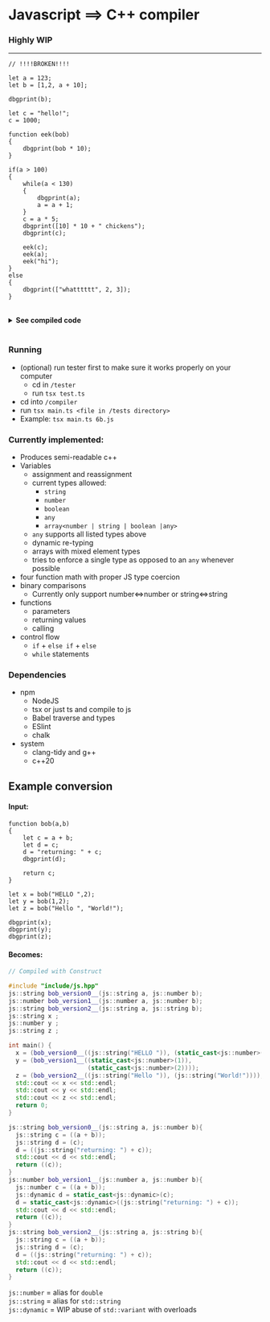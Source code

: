 # Javascript ==> C++ compiler
### Highly WIP
---
```JS
// !!!!BROKEN!!!!

let a = 123;
let b = [1,2, a + 10];

dbgprint(b);

let c = "hello!";
c = 1000;

function eek(bob)
{
    dbgprint(bob * 10);
}

if(a > 100)
{
    while(a < 130)
    {
        dbgprint(a);
        a = a + 1;
    }
    c = a * 5;
    dbgprint([10] * 10 + " chickens");
    dbgprint(c);

    eek(c);
    eek(a);
    eek("hi");
}
else
{
    dbgprint(["whatttttt", 2, 3]);
}
```
<br>
<details>
<summary> <b> See compiled code </b> </summary>

```C++

// Compiled with Construct 

#include "include/js.hpp"
js::string scale_version0__(js::number me);
js::dynamic scale_version1__(js::dynamic me);
js::string scale_version2__(js::array<js::number> me);
js::number a ;
js::dynamic b = static_cast<js::dynamic>(0);
js::string q ;
js::dynamic v = static_cast<js::dynamic>(0);
js::number z ;

int main() {
_js_init_();

a = (static_cast<js::number>(123));
std::cout << (a + static_cast<js::number>(1000)) << std::endl;
b = static_cast<js::dynamic>(a);
b = static_cast<js::dynamic>(js::string("Hello"));
b = static_cast<js::dynamic>(js::array<js::number>(
    {(static_cast<js::number>(1)), (static_cast<js::number>(2)),
     (static_cast<js::number>(3))}));
scale_version0__((a));
scale_version1__((b));
q = (scale_version2__((js::array<js::number>({(static_cast<js::number>(1))}))));
std::cout << q << std::endl;
std::cout << (js::array<js::number>({(static_cast<js::number>(8000))}) +
              js::string(" Hello!"))
          << std::endl;
std::cout << ((js::string("12360.7079633") - static_cast<js::number>(12345)) /
              js::array<js::array<js::array<js::string>>>(
                  {(js::array<js::array<js::string>>(
                      {(js::array<js::string>({(js::string("5.0"))}))}))}))
          << std::endl;
v = static_cast<js::dynamic>(static_cast<js::number>(123));
if((((a/static_cast<js::number>(100))<static_cast<js::number>(1000)))) {
  std::cout << js::string("yup") << std::endl;
  v = static_cast<js::dynamic>(js::string("321"));
}
else if(((js::string("pie")<js::string("apple")))) {
  std::cout << js::string("hmmm") << std::endl;
  v = static_cast<js::dynamic>(
      js::array<js::number>({(static_cast<js::number>(321))}));
}
else {
  std::cout << js::string("nope") << std::endl;
  v = static_cast<js::dynamic>(false);
}
std::cout << v << std::endl;
z = (static_cast<js::number>(0));
while(((z<static_cast<js::number>(3)))) {
  std::cout << (z + js::string(" bottles")) << std::endl;
  z = ((z + static_cast<js::number>(1)));
}
std::cout << js::array<js::dynamic>(
                 {static_cast<js::dynamic>(static_cast<js::number>(1)),
                  static_cast<js::dynamic>(js::string("hi")),
                  static_cast<js::dynamic>(js::array<js::dynamic>(
                      {static_cast<js::dynamic>(js::string("hello")),
                       static_cast<js::dynamic>((true * false)),
                       static_cast<js::dynamic>(false)}))})
          << std::endl;
return 0;
}

js::string scale_version0__(js::number me){
std::cout << (me * static_cast<js::number>(10)) << std::endl;
return (((me + js::string(" dollar(s)"))));
}
js::dynamic scale_version1__(js::dynamic me){
std::cout << (me * static_cast<js::number>(10)) << std::endl;
return (((me + js::string(" dollar(s)"))));
}
js::string scale_version2__(js::array<js::number> me){
std::cout << (me * static_cast<js::number>(10)) << std::endl;
return (((me + js::string(" dollar(s)"))));
}
```

</details>
<br>

### Running
* (optional) run tester first to make sure it works properly on your computer
  * cd in `/tester`
  * run `tsx test.ts`
* cd into `/compiler`
* run `tsx main.ts <file in /tests directory>`
* Example: `tsx main.ts 6b.js`

### Currently implemented:
* Produces semi-readable c++
* Variables
  * assignment and reassignment
  * current types allowed:
      * `string`
      * `number`
      * `boolean`
      * `any`
      * `array<number | string | boolean |any>`
  * `any` supports all listed types above
  * dynamic re-typing
  * arrays with mixed element types
  * tries to enforce a single type as opposed to an `any` whenever possible
* four function math with proper JS type coercion
* binary comparisons
  * Currently only support number<=>number or string<=>string
* functions
  * parameters
  * returning values
  * calling
* control flow
  * `if` + `else if` + `else`
  * `while` statements

### Dependencies
* npm
    * NodeJS
    * tsx or just ts and compile to js
    * Babel traverse and types
    * ESlint
    * chalk
* system
    * clang-tidy and g++
    * c++20

## Example conversion
#### Input:
```JS
function bob(a,b)
{
    let c = a + b;
    let d = c;
    d = "returning: " + c;
    dbgprint(d);

    return c;
}

let x = bob("HELLO ",2);
let y = bob(1,2);
let z = bob("Hello ", "World!");

dbgprint(x);
dbgprint(y);
dbgprint(z);
```
#### Becomes:
```C++
// Compiled with Construct 

#include "include/js.hpp"
js::string bob_version0__(js::string a, js::number b);
js::number bob_version1__(js::number a, js::number b);
js::string bob_version2__(js::string a, js::string b);
js::string x ;
js::number y ;
js::string z ;

int main() {
  x = (bob_version0__((js::string("HELLO ")), (static_cast<js::number>(2))));
  y = (bob_version1__((static_cast<js::number>(1)),
                      (static_cast<js::number>(2))));
  z = (bob_version2__((js::string("Hello ")), (js::string("World!"))));
  std::cout << x << std::endl;
  std::cout << y << std::endl;
  std::cout << z << std::endl;
  return 0;
}

js::string bob_version0__(js::string a, js::number b){
  js::string c = ((a + b));
  js::string d = (c);
  d = ((js::string("returning: ") + c));
  std::cout << d << std::endl;
  return ((c));
}
js::number bob_version1__(js::number a, js::number b){
  js::number c = ((a + b));
  js::dynamic d = static_cast<js::dynamic>(c);
  d = static_cast<js::dynamic>((js::string("returning: ") + c));
  std::cout << d << std::endl;
  return ((c));
}
js::string bob_version2__(js::string a, js::string b){
  js::string c = ((a + b));
  js::string d = (c);
  d = ((js::string("returning: ") + c));
  std::cout << d << std::endl;
  return ((c));
}
```
`js::number`  = alias for `double`  
`js::string`  = alias for `std::string`  
`js::dynamic` = WIP abuse of `std::variant` with overloads  